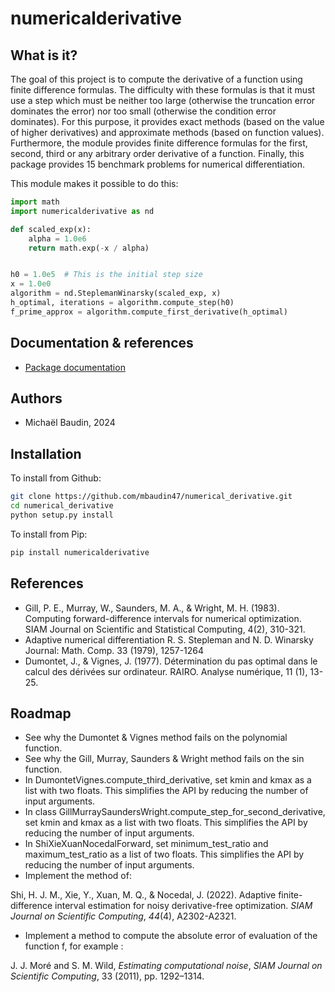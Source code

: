 # numericalderivative

## What is it?

The goal of this project is to compute the derivative of a function
using finite difference formulas.
The difficulty with these formulas is that it must use a 
step which must be neither too large (otherwise the truncation error dominates 
the error) nor too small (otherwise the condition error dominates).
For this purpose, it provides exact methods (based on the value 
of higher derivatives) and approximate methods (based on function values).
Furthermore, the module provides finite difference formulas for the 
first, second, third or any arbitrary order derivative of a function.
Finally, this package provides 15 benchmark problems for numerical
differentiation.

This module makes it possible to do this:

```python
import math
import numericalderivative as nd

def scaled_exp(x):
    alpha = 1.0e6
    return math.exp(-x / alpha)


h0 = 1.0e5  # This is the initial step size
x = 1.0e0
algorithm = nd.SteplemanWinarsky(scaled_exp, x)
h_optimal, iterations = algorithm.compute_step(h0)
f_prime_approx = algorithm.compute_first_derivative(h_optimal)
```

## Documentation & references

- [Package documentation](https://mbaudin47.github.io/numericalderivative/main/index.html)

## Authors

* Michaël Baudin, 2024

## Installation

To install from Github:

```bash
git clone https://github.com/mbaudin47/numerical_derivative.git
cd numerical_derivative
python setup.py install
```

To install from Pip:

```bash
pip install numericalderivative
```

## References
- Gill, P. E., Murray, W., Saunders, M. A., & Wright, M. H. (1983). 
  Computing forward-difference intervals for numerical optimization. 
  SIAM Journal on Scientific and Statistical Computing, 4(2), 310-321.
- Adaptive numerical differentiation
  R. S. Stepleman and N. D. Winarsky
  Journal: Math. Comp. 33 (1979), 1257-1264 
- Dumontet, J., & Vignes, J. (1977). 
  Détermination du pas optimal dans le calcul des dérivées sur ordinateur. 
  RAIRO. Analyse numérique, 11 (1), 13-25.

## Roadmap
- See why the Dumontet & Vignes method fails on the polynomial function.
- See why the Gill, Murray, Saunders & Wright method fails on the sin function.
- In DumontetVignes.compute_third_derivative, set kmin and kmax as a list
  with two floats. This simplifies the API by reducing the number of input arguments.
- In class GillMurraySaundersWright.compute_step_for_second_derivative, set kmin and kmax as a list
  with two floats. This simplifies the API by reducing the number of input arguments.
- In ShiXieXuanNocedalForward, set minimum_test_ratio and maximum_test_ratio 
  as a list of two floats. This simplifies the API by reducing the number of input arguments.
- Implement the method of:

Shi, H. J. M., Xie, Y., Xuan, M. Q., & Nocedal, J. (2022). Adaptive finite-difference interval estimation for noisy derivative-free optimization. _SIAM Journal on Scientific Computing_, _44_(4), A2302-A2321.

- Implement a method to compute the absolute error of evaluation of the function f, 
  for example :

J. J. Moré and S. M. Wild, _Estimating computational noise_, _SIAM Journal on Scientific Computing_, 33 (2011), pp. 1292–1314.
